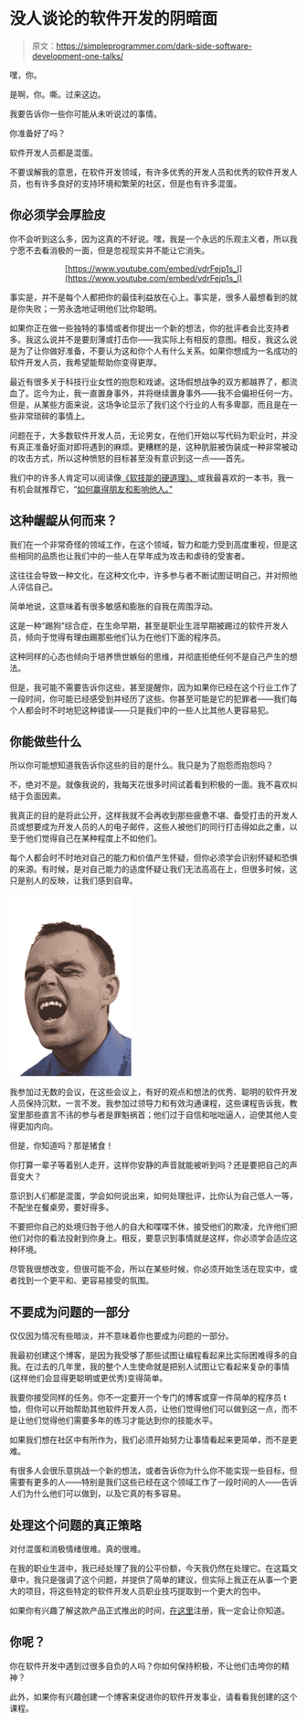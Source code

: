 # 没人谈论的软件开发的阴暗面

> 原文：<https://simpleprogrammer.com/dark-side-software-development-one-talks/>

嘿，你。

是啊，你。嘶。过来这边。

我要告诉你一些你可能从未听说过的事情。

你准备好了吗？

软件开发人员都是混蛋。

不要误解我的意思，在软件开发领域，有许多优秀的开发人员和优秀的软件开发人员，也有许多良好的支持环境和繁荣的社区，但是也有许多混蛋。

## 你必须学会厚脸皮

你不会听到这么多，因为这真的不好说。嘿，我是一个永远的乐观主义者，所以我宁愿不去看消极的一面，但是忽视现实并不能让它消失。

<center>

[https://www.youtube.com/embed/vdrFejp1s_I](https://www.youtube.com/embed/vdrFejp1s_I)

</center>

事实是，并不是每个人都把你的最佳利益放在心上。事实是，很多人最想看到的就是你失败；一劳永逸地证明他们比你聪明。

如果你正在做一些独特的事情或者你提出一个新的想法，你的批评者会比支持者多。我这么说并不是要刻薄或打击你——我实际上有相反的意图。相反，我这么说是为了让你做好准备，不要认为这和你个人有什么关系。如果你想成为一名成功的软件开发人员，我希望能帮助你变得更厚。

最近有很多关于科技行业女性的抱怨和戏谑。这场假想战争的双方都越界了，都流血了。迄今为止，我一直置身事外，并将继续置身事外——我不会偏袒任何一方。但是，从某些方面来说，这场争论显示了我们这个行业的人有多卑鄙，而且是在一些非常琐碎的事情上。

问题在于，大多数软件开发人员，无论男女，在他们开始以写代码为职业时，并没有真正准备好面对即将遇到的麻烦。更糟糕的是，这种肮脏被伪装成一种非常被动的攻击方式，所以这种愤怒的目标甚至没有意识到这一点——首先。

我们中的许多人肯定可以阅读像[《软技能的硬道理》、](http://www.amazon.com/gp/product/0061284149/ref=as_li_ss_tl?ie=UTF8&camp=1789&creative=390957&creativeASIN=0061284149&linkCode=as2&tag=makithecompsi-20)或我最喜欢的一本书，我一有机会就推荐它，“[如何赢得朋友和影响他人。”](http://www.amazon.com/gp/product/0671027034/ref=as_li_ss_tl?ie=UTF8&camp=1789&creative=390957&creativeASIN=0671027034&linkCode=as2&tag=makithecompsi-20)

## 这种龌龊从何而来？

我们在一个非常奇怪的领域工作，在这个领域，智力和能力受到高度重视，但是这些相同的品质也让我们中的一些人在早年成为攻击和虐待的受害者。

这往往会导致一种文化，在这种文化中，许多参与者不断试图证明自己，并对照他人评估自己。

简单地说，这意味着有很多敏感和膨胀的自我在周围浮动。

这是一种“踢狗”综合症，在生命早期，甚至是职业生涯早期被踢过的软件开发人员，倾向于觉得有理由踢那些他们认为在他们下面的程序员。

这种同样的心态也倾向于培养愤世嫉俗的思维，并彻底拒绝任何不是自己产生的想法。

但是，我可能不需要告诉你这些，甚至提醒你，因为如果你已经在这个行业工作了一段时间，你可能已经感受到并经历了这些。你甚至可能是它的犯罪者——我们每个人都会时不时地犯这种错误——只是我们中的一些人比其他人更容易犯。

## 你能做些什么

所以你可能想知道我告诉你这些的目的是什么。我只是为了抱怨而抱怨吗？

不，绝对不是。就像我说的，我每天花很多时间试着看到积极的一面。我不喜欢纠结于负面因素。

我真正的目的是将此公开，这样我就不会再收到那些疲惫不堪、备受打击的开发人员或想要成为开发人员的人的电子邮件，这些人被他们的同行打击得如此之重，以至于他们觉得自己在某种程度上不如他们。

每个人都会时不时地对自己的能力和价值产生怀疑，但你必须学会识别怀疑和恐惧的来源。有时候，是对自己能力的适度怀疑让我们无法高高在上，但很多时候，这只是别人的反映，让我们感到自卑。[](https://simpleprogrammer.com/wp-content/uploads/2013/09/stand-up.jpg)

![Business man](img/2ed22af410ab4b17a413a1e1c4d3f6d9.png "Business man")



我参加过无数的会议，在这些会议上，有好的观点和想法的优秀、聪明的软件开发人员保持沉默，一言不发。我参加过领导力和有效沟通课程，这些课程告诉我，教室里那些直言不讳的参与者是罪魁祸首；他们过于自信和咄咄逼人，迫使其他人变得更加内向。

但是，你知道吗？那是猪食！

你打算一辈子等着别人走开，这样你安静的声音就能被听到吗？还是要把自己的声音变大？

意识到人们都是混蛋，学会如何说出来，如何处理批评，比你认为自己低人一等，不配坐在餐桌旁，要好得多。

不要把你自己的处境归咎于他人的自大和喋喋不休，接受他们的欺凌，允许他们把他们对你的看法投射到你身上。相反，要意识到事情就是这样，你必须学会适应这种环境。

尽管我很想改变，但很可能不会，所以在某些时候，你必须开始生活在现实中，或者找到一个更平和、更容易接受的氛围。

## 不要成为问题的一部分

仅仅因为情况有些暗淡，并不意味着你也要成为问题的一部分。

我最初创建这个博客，是因为我受够了那些试图让编程看起来比实际困难得多的自我。在过去的几年里，我的整个人生使命就是把别人试图让它看起来复杂的事情(这样他们会显得更聪明或更优秀)变得简单。

我要你接受同样的任务。你不一定要开一个专门的博客或穿一件简单的程序员 t 恤，但你可以开始帮助其他软件开发人员，让他们觉得他们可以做到这一点，而不是让他们觉得他们需要多年的练习才能达到你的技能水平。

如果我们想在社区中有所作为，我们必须开始努力让事情看起来更简单，而不是更难。

有很多人会很乐意挑战一个新的想法，或者告诉你为什么你不能实现一些目标，但需要有更多的人——特别是我们这些已经在这个领域工作了一段时间的人——告诉人们为什么他们可以做到，以及它真的有多容易。

## 处理这个问题的真正策略

对付混蛋和消极情绪很难。真的很难。

在我的职业生涯中，我已经处理了我的公平份额，今天我仍然在处理它。在这篇文章中，我只是强调了这个问题，并提供了简单的建议，但实际上我正在从事一个更大的项目，将这些特定的软件开发人员职业技巧提取到一个更大的包中。

如果你有兴趣了解这款产品正式推出的时间，[在这里](https://simpleprogrammer.com/email)注册，我一定会让你知道。

## 你呢？

你在软件开发中遇到过很多自负的人吗？你如何保持积极，不让他们击垮你的精神？

此外，如果你有兴趣创建一个博客来促进你的软件开发事业，请看看我创建的这个课程。